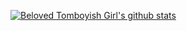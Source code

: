 [![Beloved Tomboyish Girl's github stats](https://github-readme-stats.vercel.app/api?username=BelovedTomboyishGirl)](https://github.com/anuraghazra/github-readme-stats)
